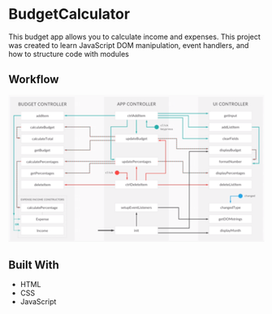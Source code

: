 # BudgetCalculator
This budget app allows you to calculate income and expenses.
This project was created to learn JavaScript DOM manipulation, event handlers, and how to structure code with modules

## Workflow
![Workflow](workflow.png)

## Built With
* HTML
* CSS
* JavaScript